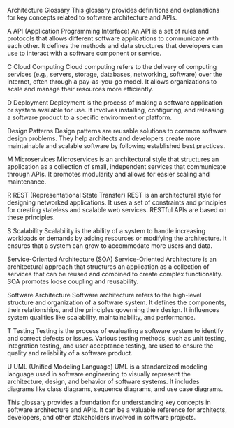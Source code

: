 Architecture Glossary
This glossary provides definitions and explanations for key concepts related to software architecture and APIs.

A
API (Application Programming Interface)
An API is a set of rules and protocols that allows different software applications to communicate with each other. It defines the methods and data structures that developers can use to interact with a software component or service.

C
Cloud Computing
Cloud computing refers to the delivery of computing services (e.g., servers, storage, databases, networking, software) over the internet, often through a pay-as-you-go model. It allows organizations to scale and manage their resources more efficiently.

D
Deployment
Deployment is the process of making a software application or system available for use. It involves installing, configuring, and releasing a software product to a specific environment or platform.

Design Patterns
Design patterns are reusable solutions to common software design problems. They help architects and developers create more maintainable and scalable software by following established best practices.

M
Microservices
Microservices is an architectural style that structures an application as a collection of small, independent services that communicate through APIs. It promotes modularity and allows for easier scaling and maintenance.

R
REST (Representational State Transfer)
REST is an architectural style for designing networked applications. It uses a set of constraints and principles for creating stateless and scalable web services. RESTful APIs are based on these principles.

S
Scalability
Scalability is the ability of a system to handle increasing workloads or demands by adding resources or modifying the architecture. It ensures that a system can grow to accommodate more users and data.

Service-Oriented Architecture (SOA)
Service-Oriented Architecture is an architectural approach that structures an application as a collection of services that can be reused and combined to create complex functionality. SOA promotes loose coupling and reusability.

Software Architecture
Software architecture refers to the high-level structure and organization of a software system. It defines the components, their relationships, and the principles governing their design. It influences system qualities like scalability, maintainability, and performance.

T
Testing
Testing is the process of evaluating a software system to identify and correct defects or issues. Various testing methods, such as unit testing, integration testing, and user acceptance testing, are used to ensure the quality and reliability of a software product.

U
UML (Unified Modeling Language)
UML is a standardized modeling language used in software engineering to visually represent the architecture, design, and behavior of software systems. It includes diagrams like class diagrams, sequence diagrams, and use case diagrams.

This glossary provides a foundation for understanding key concepts in software architecture and APIs. It can be a valuable reference for architects, developers, and other stakeholders involved in software projects.
